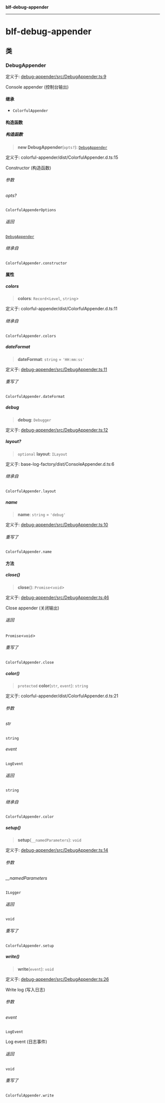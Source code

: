 **blf-debug-appender**

***

# blf-debug-appender

## 类

### DebugAppender

定义于: [debug-appender/src/DebugAppender.ts:9](https://github.com/fengxinming/log-base/blob/483618e5ef8d17f349bb26fef0da7eaaacfb7fef/packages/debug-appender/src/DebugAppender.ts#L9)

Console appender (控制台输出)

#### 继承

- `ColorfulAppender`

#### 构造函数

##### 构造函数

> **new DebugAppender**(`opts?`): [`DebugAppender`](#debugappender)

定义于: colorful-appender/dist/ColorfulAppender.d.ts:15

Constructor (构造函数)

###### 参数

###### opts?

`ColorfulAppenderOptions`

###### 返回

[`DebugAppender`](#debugappender)

###### 继承自

`ColorfulAppender.constructor`

#### 属性

##### colors

> **colors**: `Record`\<`Level`, `string`\>

定义于: colorful-appender/dist/ColorfulAppender.d.ts:11

###### 继承自

`ColorfulAppender.colors`

##### dateFormat

> **dateFormat**: `string` = `'HH:mm:ss'`

定义于: [debug-appender/src/DebugAppender.ts:11](https://github.com/fengxinming/log-base/blob/483618e5ef8d17f349bb26fef0da7eaaacfb7fef/packages/debug-appender/src/DebugAppender.ts#L11)

###### 重写了

`ColorfulAppender.dateFormat`

##### debug

> **debug**: `Debugger`

定义于: [debug-appender/src/DebugAppender.ts:12](https://github.com/fengxinming/log-base/blob/483618e5ef8d17f349bb26fef0da7eaaacfb7fef/packages/debug-appender/src/DebugAppender.ts#L12)

##### layout?

> `optional` **layout**: `ILayout`

定义于: base-log-factory/dist/ConsoleAppender.d.ts:6

###### 继承自

`ColorfulAppender.layout`

##### name

> **name**: `string` = `'debug'`

定义于: [debug-appender/src/DebugAppender.ts:10](https://github.com/fengxinming/log-base/blob/483618e5ef8d17f349bb26fef0da7eaaacfb7fef/packages/debug-appender/src/DebugAppender.ts#L10)

###### 重写了

`ColorfulAppender.name`

#### 方法

##### close()

> **close**(): `Promise`\<`void`\>

定义于: [debug-appender/src/DebugAppender.ts:46](https://github.com/fengxinming/log-base/blob/483618e5ef8d17f349bb26fef0da7eaaacfb7fef/packages/debug-appender/src/DebugAppender.ts#L46)

Close appender (关闭输出)

###### 返回

`Promise`\<`void`\>

###### 重写了

`ColorfulAppender.close`

##### color()

> `protected` **color**(`str`, `event`): `string`

定义于: colorful-appender/dist/ColorfulAppender.d.ts:21

###### 参数

###### str

`string`

###### event

`LogEvent`

###### 返回

`string`

###### 继承自

`ColorfulAppender.color`

##### setup()

> **setup**(`__namedParameters`): `void`

定义于: [debug-appender/src/DebugAppender.ts:14](https://github.com/fengxinming/log-base/blob/483618e5ef8d17f349bb26fef0da7eaaacfb7fef/packages/debug-appender/src/DebugAppender.ts#L14)

###### 参数

###### \_\_namedParameters

`ILogger`

###### 返回

`void`

###### 重写了

`ColorfulAppender.setup`

##### write()

> **write**(`event`): `void`

定义于: [debug-appender/src/DebugAppender.ts:26](https://github.com/fengxinming/log-base/blob/483618e5ef8d17f349bb26fef0da7eaaacfb7fef/packages/debug-appender/src/DebugAppender.ts#L26)

Write log (写入日志)

###### 参数

###### event

`LogEvent`

Log event (日志事件)

###### 返回

`void`

###### 重写了

`ColorfulAppender.write`
